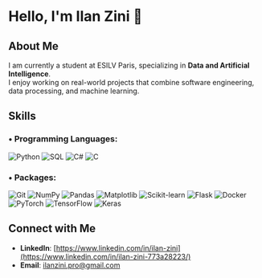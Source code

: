 # Hello, I'm Ilan Zini 👋


## About Me

I am currently a student at ESILV Paris, specializing in **Data and Artificial Intelligence**.  
I enjoy working on real-world projects that combine software engineering, data processing, and machine learning.


## Skills

### • Programming Languages:
![Python](https://img.shields.io/badge/Python-3670A0?logo=python&logoColor=white)
![SQL](https://img.shields.io/badge/SQL-4479A1?logo=postgresql&logoColor=white)
![C#](https://img.shields.io/badge/C%23-239120?logo=c-sharp&logoColor=white)
![C](https://img.shields.io/badge/C-00599C?logo=c&logoColor=white)

### • Packages:
![Git](https://img.shields.io/badge/Git-F05032?logo=git&logoColor=white)
![NumPy](https://img.shields.io/badge/NumPy-013243?logo=numpy&logoColor=white)
![Pandas](https://img.shields.io/badge/Pandas-150458?logo=pandas&logoColor=white)
![Matplotlib](https://img.shields.io/badge/Matplotlib-11557C?logo=matplotlib&logoColor=white)
![Scikit-learn](https://img.shields.io/badge/Scikit--learn-F7931E?logo=scikit-learn&logoColor=white)
![Flask](https://img.shields.io/badge/Flask-000000?logo=flask&logoColor=white)
![Docker](https://img.shields.io/badge/Docker-2496ED?logo=docker&logoColor=white)
![PyTorch](https://img.shields.io/badge/PyTorch-EE4C2C?logo=pytorch&logoColor=white)
![TensorFlow](https://img.shields.io/badge/TensorFlow-FF6F00?logo=tensorflow&logoColor=white)
![Keras](https://img.shields.io/badge/Keras-D00000?logo=keras&logoColor=white)


## Connect with Me

- **LinkedIn**: [https://www.linkedin.com/in/ilan-zini](https://www.linkedin.com/in/ilan-zini-773a28223/)  
- **Email**: ilanzini.pro@gmail.com

